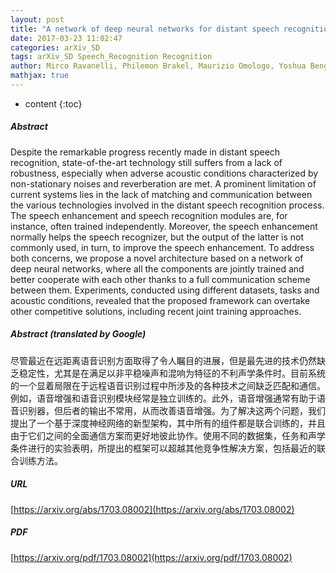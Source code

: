 ```yaml
---
layout: post
title: "A network of deep neural networks for distant speech recognition"
date: 2017-03-23 11:02:47
categories: arXiv_SD
tags: arXiv_SD Speech_Recognition Recognition
author: Mirco Ravanelli, Philemon Brakel, Maurizio Omologo, Yoshua Bengio
mathjax: true
---
```


* content
{:toc}

##### Abstract
Despite the remarkable progress recently made in distant speech recognition, state-of-the-art technology still suffers from a lack of robustness, especially when adverse acoustic conditions characterized by non-stationary noises and reverberation are met. A prominent limitation of current systems lies in the lack of matching and communication between the various technologies involved in the distant speech recognition process. The speech enhancement and speech recognition modules are, for instance, often trained independently. Moreover, the speech enhancement normally helps the speech recognizer, but the output of the latter is not commonly used, in turn, to improve the speech enhancement. To address both concerns, we propose a novel architecture based on a network of deep neural networks, where all the components are jointly trained and better cooperate with each other thanks to a full communication scheme between them. Experiments, conducted using different datasets, tasks and acoustic conditions, revealed that the proposed framework can overtake other competitive solutions, including recent joint training approaches.

##### Abstract (translated by Google)
尽管最近在远距离语音识别方面取得了令人瞩目的进展，但是最先进的技术仍然缺乏稳定性，尤其是在满足以非平稳噪声和混响为特征的不利声学条件时。目前系统的一个显着局限在于远程语音识别过程中所涉及的各种技术之间缺乏匹配和通信。例如，语音增强和语音识别模块经常是独立训练的。此外，语音增强通常有助于语音识别器，但后者的输出不常用，从而改善语音增强。为了解决这两个问题，我们提出了一个基于深度神经网络的新型架构，其中所有的组件都是联合训练的，并且由于它们之间的全面通信方案而更好地彼此协作。使用不同的数据集，任务和声学条件进行的实验表明，所提出的框架可以超越其他竞争性解决方案，包括最近的联合训练方法。

##### URL
[https://arxiv.org/abs/1703.08002](https://arxiv.org/abs/1703.08002)

##### PDF
[https://arxiv.org/pdf/1703.08002](https://arxiv.org/pdf/1703.08002)

